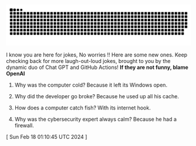 <picture>
  <source media="(prefers-color-scheme: dark)" srcset="https://raw.githubusercontent.com/platane/platane/output/github-contribution-grid-snake-dark.svg">
  <source media="(prefers-color-scheme: light)" srcset="https://raw.githubusercontent.com/platane/platane/output/github-contribution-grid-snake.svg">
  <img alt="github contribution grid snake animation" src="https://raw.githubusercontent.com/platane/platane/output/github-contribution-grid-snake.svg">
</picture>


I know you are here for jokes, No worries !!
Here are some new ones. Keep checking back for more laugh-out-loud jokes, brought to you by the dynamic duo of Chat GPT and GitHub Actions! __If they are not funny, blame OpenAI__
 
1. Why was the computer cold?
Because it left its Windows open.

2. Why did the developer go broke?
Because he used up all his cache.

3. How does a computer catch fish?
With its internet hook.

4. Why was the cybersecurity expert always calm?
Because he had a firewall.
 
[ 
Sun Feb 18 01:10:45 UTC 2024
 ]
